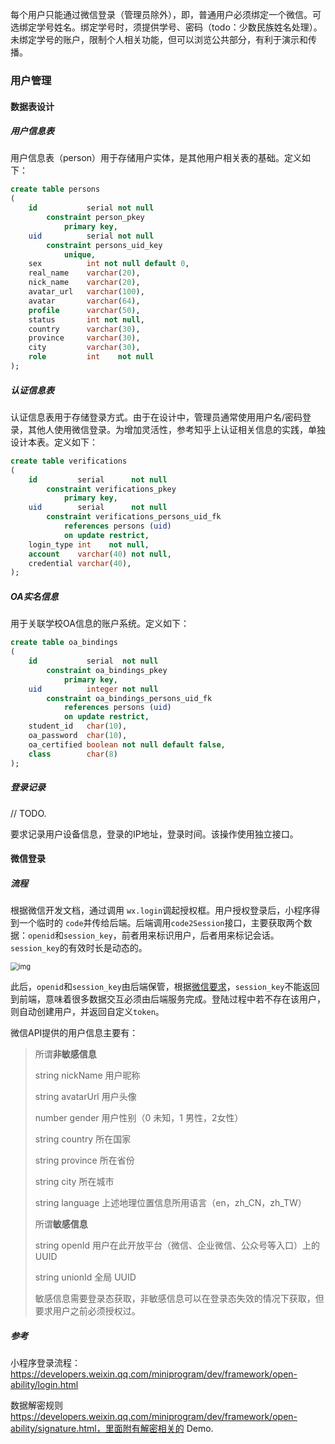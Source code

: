 每个用户只能通过微信登录（管理员除外），即，普通用户必须绑定一个微信。可选绑定学号姓名。绑定学号时，须提供学号、密码（todo：少数民族姓名处理）。未绑定学号的账户，限制个人相关功能，但可以浏览公共部分，有利于演示和传播。



### 用户管理

#### 数据表设计

##### 用户信息表

用户信息表（person）用于存储用户实体，是其他用户相关表的基础。定义如下：

```sql
create table persons
(
    id           serial not null
        constraint person_pkey
            primary key,
    uid          serial not null
        constraint persons_uid_key
            unique,
    sex          int not null default 0,
    real_name    varchar(20),
    nick_name    varchar(20),
    avatar_url   varchar(100),
    avatar       varchar(64),
    profile      varchar(50),
    status       int not null,
    country      varchar(30),
    province     varchar(30),
    city         varchar(30),
    role         int    not null
);
```

##### 认证信息表

认证信息表用于存储登录方式。由于在设计中，管理员通常使用用户名/密码登录，其他人使用微信登录。为增加灵活性，参考知乎上认证相关信息的实践，单独设计本表。定义如下：

```sql
create table verifications
(
    id         serial      not null
        constraint verifications_pkey
            primary key,
    uid        serial      not null
        constraint verifications_persons_uid_fk
            references persons (uid)
            on update restrict,
    login_type int    not null,
    account    varchar(40) not null,
    credential varchar(40),
);
```

##### OA实名信息

用于关联学校OA信息的账户系统。定义如下：

```sql
create table oa_bindings
(
    id           serial  not null
        constraint oa_bindings_pkey
            primary key,
    uid          integer not null
        constraint oa_bindings_persons_uid_fk
            references persons (uid)
            on update restrict,
    student_id   char(10),
    oa_password  char(10),
    oa_certified boolean not null default false,
    class        char(8)
);
```

##### 登录记录

// TODO.

要求记录用户设备信息，登录的IP地址，登录时间。该操作使用独立接口。



#### 微信登录

##### 流程

根据微信开发文档，通过调用 `wx.login`调起授权框。用户授权登录后，小程序得到一个临时的 `code`并传给后端。后端调用`code2Session`接口，主要获取两个数据：`openid`和`session_key`，前者用来标识用户，后者用来标记会话。`session_key`的有效时长是动态的。

<img src="https://res.wx.qq.com/wxdoc/dist/assets/img/api-login.2fcc9f35.jpg" alt="img" style="zoom: 80%;" />

此后，`openid`和`session_key`由后端保管，根据[微信要求](https://developers.weixin.qq.com/miniprogram/dev/framework/open-ability/login.html#%E8%AF%B4%E6%98%8E%EF%BC%9A)，`session_key`不能返回到前端，意味着很多数据交互必须由后端服务完成。登陆过程中若不存在该用户，则自动创建用户，并返回自定义`token`。

微信API提供的用户信息主要有：

> 所谓**非敏感信息**
>
> string nickName 用户昵称
>
> string avatarUrl 用户头像
>
> number gender 用户性别（0 未知，1 男性，2女性）
>
> string country 所在国家
>
> string province 所在省份
>
> string city 所在城市
>
> string language 上述地理位置信息所用语言（en，zh_CN，zh_TW）
>
> 所谓**敏感信息**
>
> string openId 用户在此开放平台（微信、企业微信、公众号等入口）上的 UUID
>
> string unionId 全局 UUID
>
> 敏感信息需要登录态获取，非敏感信息可以在登录态失效的情况下获取，但要求用户之前必须授权过。

##### 参考

小程序登录流程：https://developers.weixin.qq.com/miniprogram/dev/framework/open-ability/login.html

数据解密规则 https://developers.weixin.qq.com/miniprogram/dev/framework/open-ability/signature.html，里面附有解密相关的 Demo.

